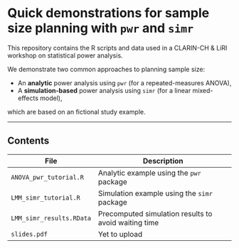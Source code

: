 # Quick demonstrations for sample size planning with `pwr` and `simr`

This repository contains the R scripts and data used in a CLARIN-CH & LiRI workshop on statistical power analysis.

We demonstrate two common approaches to planning sample size:

- An **analytic** power analysis using `pwr` (for a repeated-measures ANOVA),
- A **simulation-based** power analysis using `simr` (for a linear mixed-effects model),

which are based on an fictional study example.

---

## Contents

| File                          | Description                                               |
|-------------------------------|-----------------------------------------------------------|
| `ANOVA_pwr_tutorial.R`        | Analytic example using the `pwr` package                  |
| `LMM_simr_tutorial.R`         | Simulation example using the `simr` package               |
| `LMM_simr_results.RData`      | Precomputed simulation results to avoid waiting time      |
| `slides.pdf`                  | Yet to upload                                             |